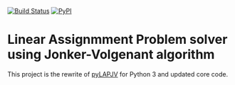[![Build Status](https://travis-ci.org/src-d/lapjv.svg?branch=master)](https://travis-ci.org/src-d/lapjv) [![PyPI](https://img.shields.io/pypi/v/lapjv.svg)](https://pypi.python.org/pypi/lapjv)

Linear Assignmment Problem solver using Jonker-Volgenant algorithm
==================================================================

This project is the rewrite of [pyLAPJV](https://github.com/hrldcpr/pyLAPJV) for
Python 3 and updated core code.
